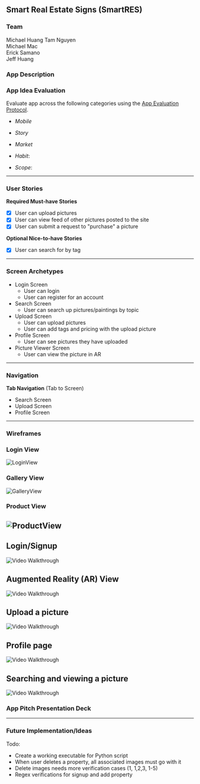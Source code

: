 ## Smart Real Estate Signs (SmartRES)

### Team
Michael Huang 
Tam Nguyen  
Michael Mac  
Erick Samano  
Jeff Huang  


### App Description


### App Idea Evaluation
Evaluate app across the following categories using the [App Evaluation Protocol](https://courses.codepath.com/courses/ios_university/pages/group_project/01_app_brainstorming_guide).

- *Mobile*

- *Story*

- *Market*

- *Habit*: 
   
- *Scope*:

---

### User Stories

**Required Must-have Stories**
- [x] User can upload pictures  
- [x] User can view feed of other pictures posted to the site  
- [x] User can submit a request to "purchase" a picture  

**Optional Nice-to-have Stories**
- [x] User can search for by tag

---
### Screen Archetypes

 * Login Screen
     * User can login
     * User can register for an account
 * Search Screen
     * User can search up pictures/paintings by topic 
 * Upload Screen
     * User can upload pictures
     * User can add tags and pricing with the upload picture
 * Profile Screen
     * User can see pictures they have uploaded
 * Picture Viewer Screen
     * User can view the picture in AR
---
### Navigation

**Tab Navigation** (Tab to Screen)
 * Search Screen
 * Upload Screen
 * Profile Screen

---
### Wireframes
### Login View
![LoginView](/Augma/wireframes/LoginView.png?raw=true)

### Gallery View
![GalleryView](/Augma/wireframes/GalleryView.png?raw=true)

### Product View
![ProductView](/Augma/wireframes/ProductView.png?raw=true)
---

## Login/Signup

<img src='https://i.imgur.com/9Oz79bp.gif' title='Video Walkthrough' width='' alt='Video Walkthrough' />

## Augmented Reality (AR) View

<img src='http://g.recordit.co/MaHw0P1ZYS.gif' title='Video Walkthrough' width='' alt='Video Walkthrough' />

## Upload a picture

<img src='https://i.imgur.com/ub2vcfv.gif' title='Video Walkthrough' width='' alt='Video Walkthrough' />

## Profile page

<img src='https://i.imgur.com/8QqgTJR.gif' title='Video Walkthrough' width='' alt='Video Walkthrough' />

## Searching and viewing a picture
<img src='http://g.recordit.co/Q1KwpA8ngE.gif' title='Video Walkthrough' width='' alt='Video Walkthrough' />

### App Pitch Presentation Deck


---
### Future Implementation/Ideas

Todo: 
- Create a working executable for Python script 
- When user deletes a property, all associated images must go with it
- Delete images needs more verification cases (1, 1,2,3, 1-5)
- Regex verifications for signup and add property

